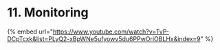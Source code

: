# 11. Monitoring

{% embed url="https://www.youtube.com/watch?v=TvP-DCpTcxk&list=PLyQ2-xBpWNe5ufyowv5du6PPwOriOBLHx&index=9" %}



